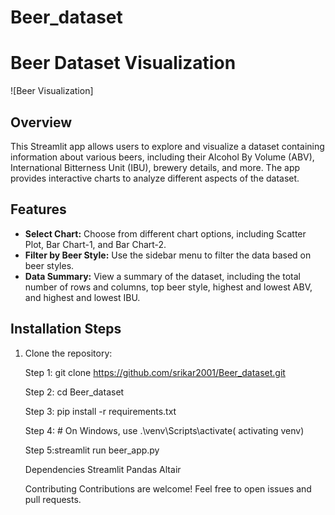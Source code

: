 # Beer_dataset
# Beer Dataset Visualization

![Beer Visualization]

## Overview

This Streamlit app allows users to explore and visualize a dataset containing information about various beers, including their Alcohol By Volume (ABV), International Bitterness Unit (IBU), brewery details, and more. The app provides interactive charts to analyze different aspects of the dataset.

## Features

- **Select Chart:** Choose from different chart options, including Scatter Plot, Bar Chart-1, and Bar Chart-2.
- **Filter by Beer Style:** Use the sidebar menu to filter the data based on beer styles.
- **Data Summary:** View a summary of the dataset, including the total number of rows and columns, top beer style, highest and lowest ABV, and highest and lowest IBU.


## Installation Steps

1. Clone the repository:

   
   Step 1: git clone https://github.com/srikar2001/Beer_dataset.git

   Step 2: cd Beer_dataset

   Step 3: pip install -r requirements.txt

   Step 4: # On Windows, use .\venv\Scripts\activate( activating venv)
   
   Step 5:streamlit run beer_app.py

   Dependencies
   Streamlit
   Pandas
   Altair



   Contributing
Contributions are welcome! Feel free to open issues and pull requests.






